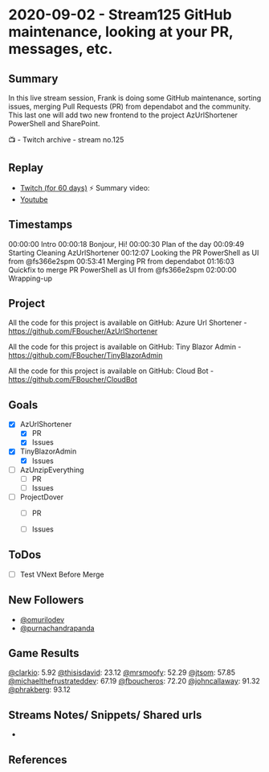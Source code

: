 
# 2020-09-02 - Stream125 GitHub maintenance, looking at your PR, messages, etc.

Summary
-------

In this live stream session, Frank is doing some GitHub maintenance, sorting issues, merging Pull Requests (PR) from dependabot and the community. This last one will add two new frontend to the project AzUrlShortener PowerShell and SharePoint.

📺 - Twitch archive - stream no.125

Replay
------

- [Twitch (for 60 days)](https://www.twitch.tv/videos/)
⚡ Summary video:
- [Youtube](https://youtu.be/TQkmBHsLZZY)


Timestamps
--------

00:00:00 Intro
00:00:18 Bonjour, Hi!
00:00:30 Plan of the day
00:09:49 Starting Cleaning AzUrlShortener
00:12:07 Looking the PR PowerShell as UI from @fs366e2spm 
00:53:41 Merging PR from dependabot
01:16:03 Quickfix to merge PR PowerShell as UI from @fs366e2spm 
02:00:00 Wrapping-up


Project
-------

All the code for this project is available on GitHub: Azure Url Shortener - https://github.com/FBoucher/AzUrlShortener

All the code for this project is available on GitHub: Tiny Blazor Admin - https://github.com/FBoucher/TinyBlazorAdmin

All the code for this project is available on GitHub: Cloud Bot - https://github.com/FBoucher/CloudBot


Goals
-----

- [X] AzUrlShortener
    - [X] PR
    - [X] Issues
- [X] TinyBlazorAdmin
    - [X] Issues
- [ ] AzUnzipEverything
    - [ ] PR
    - [ ] Issues
- [ ] ProjectDover
    - [ ] PR
    - [ ] Issues



ToDos
-----
- [ ] Test VNext Before Merge


## New Followers

- [@omurilodev](https://www.twitch.tv/omurilodev)
- [@purnachandrapanda](https://www.twitch.tv/purnachandrapanda)

## Game Results

[@clarkio](https://www.twitch.tv/clarkio): 5.92
[@thisisdavid](https://www.twitch.tv/thisisdavid): 23.12
[@mrsmoofy](https://www.twitch.tv/mrsmoofy): 52.29
[@jtsom](https://www.twitch.tv/jtsom): 57.85
[@michaelthefrustrateddev](https://www.twitch.tv/michaelthefrustrateddev): 67.19
[@fboucheros](https://www.twitch.tv/fboucheros): 72.20
[@johncallaway](https://www.twitch.tv/johncallaway): 91.32
[@phrakberg](https://www.twitch.tv/phrakberg): 93.12

Streams Notes/ Snippets/ Shared urls
-----------------------------------

- 


References
----------

